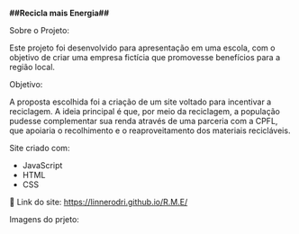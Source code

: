**##Recicla mais Energia##**


Sobre o Projeto:

Este projeto foi desenvolvido para apresentação em uma escola, com o objetivo de criar uma empresa fictícia que promovesse benefícios para a região local.

Objetivo:

A proposta escolhida foi a criação de um site voltado para incentivar a reciclagem. A ideia principal é que, por meio da reciclagem, a população pudesse complementar sua renda através de uma parceria com a CPFL, que apoiaria o recolhimento e o reaproveitamento dos materiais recicláveis.

Site criado com: 

- JavaScript
- HTML
- CSS


🔗 Link do site: https://linnerodri.github.io/R.M.E/

Imagens do prjeto: 

